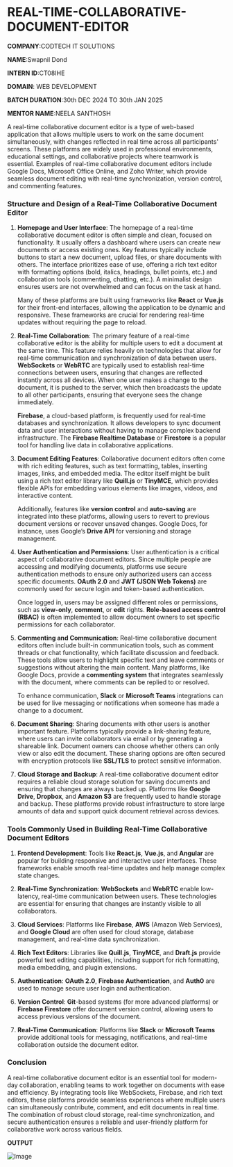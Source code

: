# REAL-TIME-COLLABORATIVE-DOCUMENT-EDITOR

**COMPANY**:CODTECH IT SOLUTIONS

**NAME**:Swapnil Dond

**INTERN ID**:CT08IHE

**DOMAIN**: WEB DEVELOPMENT

**BATCH DURATION**:30th DEC 2024 TO 30th JAN 2025

**MENTOR NAME**:NEELA SANTHOSH

A real-time collaborative document editor is a type of web-based application that allows multiple users to work on the same document simultaneously, with changes reflected in real time across all participants' screens. These platforms are widely used in professional environments, educational settings, and collaborative projects where teamwork is essential. Examples of real-time collaborative document editors include Google Docs, Microsoft Office Online, and Zoho Writer, which provide seamless document editing with real-time synchronization, version control, and commenting features.

### Structure and Design of a Real-Time Collaborative Document Editor

1. **Homepage and User Interface**:
   The homepage of a real-time collaborative document editor is often simple and clean, focused on functionality. It usually offers a dashboard where users can create new documents or access existing ones. Key features typically include buttons to start a new document, upload files, or share documents with others. The interface prioritizes ease of use, offering a rich text editor with formatting options (bold, italics, headings, bullet points, etc.) and collaboration tools (commenting, chatting, etc.). A minimalist design ensures users are not overwhelmed and can focus on the task at hand.

   Many of these platforms are built using frameworks like **React** or **Vue.js** for their front-end interfaces, allowing the application to be dynamic and responsive. These frameworks are crucial for rendering real-time updates without requiring the page to reload.

2. **Real-Time Collaboration**:
   The primary feature of a real-time collaborative editor is the ability for multiple users to edit a document at the same time. This feature relies heavily on technologies that allow for real-time communication and synchronization of data between users. **WebSockets** or **WebRTC** are typically used to establish real-time connections between users, ensuring that changes are reflected instantly across all devices. When one user makes a change to the document, it is pushed to the server, which then broadcasts the update to all other participants, ensuring that everyone sees the change immediately.

   **Firebase**, a cloud-based platform, is frequently used for real-time databases and synchronization. It allows developers to sync document data and user interactions without having to manage complex backend infrastructure. The **Firebase Realtime Database** or **Firestore** is a popular tool for handling live data in collaborative applications.

3. **Document Editing Features**:
   Collaborative document editors often come with rich editing features, such as text formatting, tables, inserting images, links, and embedded media. The editor itself might be built using a rich text editor library like **Quill.js** or **TinyMCE**, which provides flexible APIs for embedding various elements like images, videos, and interactive content.

   Additionally, features like **version control** and **auto-saving** are integrated into these platforms, allowing users to revert to previous document versions or recover unsaved changes. Google Docs, for instance, uses Google’s **Drive API** for versioning and storage management.

4. **User Authentication and Permissions**:
   User authentication is a critical aspect of collaborative document editors. Since multiple people are accessing and modifying documents, platforms use secure authentication methods to ensure only authorized users can access specific documents. **OAuth 2.0** and **JWT (JSON Web Tokens)** are commonly used for secure login and token-based authentication.

   Once logged in, users may be assigned different roles or permissions, such as **view-only**, **comment**, or **edit** rights. **Role-based access control (RBAC)** is often implemented to allow document owners to set specific permissions for each collaborator.

5. **Commenting and Communication**:
   Real-time collaborative document editors often include built-in communication tools, such as comment threads or chat functionality, which facilitate discussion and feedback. These tools allow users to highlight specific text and leave comments or suggestions without altering the main content. Many platforms, like Google Docs, provide a **commenting system** that integrates seamlessly with the document, where comments can be replied to or resolved.

   To enhance communication, **Slack** or **Microsoft Teams** integrations can be used for live messaging or notifications when someone has made a change to a document.

6. **Document Sharing**:
   Sharing documents with other users is another important feature. Platforms typically provide a link-sharing feature, where users can invite collaborators via email or by generating a shareable link. Document owners can choose whether others can only view or also edit the document. These sharing options are often secured with encryption protocols like **SSL/TLS** to protect sensitive information.

7. **Cloud Storage and Backup**:
   A real-time collaborative document editor requires a reliable cloud storage solution for saving documents and ensuring that changes are always backed up. Platforms like **Google Drive**, **Dropbox**, and **Amazon S3** are frequently used to handle storage and backup. These platforms provide robust infrastructure to store large amounts of data and support quick document retrieval across devices.

### Tools Commonly Used in Building Real-Time Collaborative Document Editors

1. **Frontend Development**: Tools like **React.js**, **Vue.js**, and **Angular** are popular for building responsive and interactive user interfaces. These frameworks enable smooth real-time updates and help manage complex state changes.

2. **Real-Time Synchronization**: **WebSockets** and **WebRTC** enable low-latency, real-time communication between users. These technologies are essential for ensuring that changes are instantly visible to all collaborators.

3. **Cloud Services**: Platforms like **Firebase**, **AWS** (Amazon Web Services), and **Google Cloud** are often used for cloud storage, database management, and real-time data synchronization.

4. **Rich Text Editors**: Libraries like **Quill.js**, **TinyMCE**, and **Draft.js** provide powerful text editing capabilities, including support for rich formatting, media embedding, and plugin extensions.

5. **Authentication**: **OAuth 2.0**, **Firebase Authentication**, and **Auth0** are used to manage secure user login and authentication.

6. **Version Control**: **Git**-based systems (for more advanced platforms) or **Firebase Firestore** offer document version control, allowing users to access previous versions of the document.

7. **Real-Time Communication**: Platforms like **Slack** or **Microsoft Teams** provide additional tools for messaging, notifications, and real-time collaboration outside the document editor.

### Conclusion

A real-time collaborative document editor is an essential tool for modern-day collaboration, enabling teams to work together on documents with ease and efficiency. By integrating tools like WebSockets, Firebase, and rich text editors, these platforms provide seamless experiences where multiple users can simultaneously contribute, comment, and edit documents in real time. The combination of robust cloud storage, real-time synchronization, and secure authentication ensures a reliable and user-friendly platform for collaborative work across various fields.

**OUTPUT**

![Image](https://github.com/user-attachments/assets/ace34a8b-8fe6-414c-9a12-3742e003804e)

